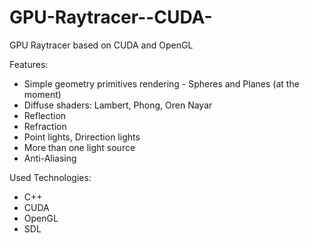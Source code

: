 GPU-Raytracer--CUDA-
====================

GPU Raytracer based on CUDA and OpenGL

Features:

  - Simple geometry primitives rendering - Spheres and Planes (at the moment)
  - Diffuse shaders: Lambert, Phong, Oren Nayar
  - Reflection
  - Refraction
  - Point lights, Drirection lights
  - More than one light source
  - Anti-Aliasing

Used Technologies:
 
  - C++
  - CUDA
  - OpenGL
  - SDL
